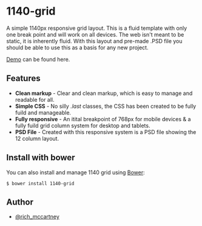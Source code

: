 1140-grid
=========

A simple 1140px responsive grid layout. This is a fluid template with only one break point and will work on all devices. The web isn't meant to be static, it is inherently fluid. With this layout and pre-made .PSD file you should be able to use this as a basis for any new project.

<a href="http://richmccartney.github.io/1140-grid/">Demo</a> can be found here.

## Features

- **Clean markup** - Clear and clean markup, which is easy to manage and readable for all.
- **Simple CSS** - No silly *.last* classes, the CSS has been created to be fully fuild and manageable.
- **Fully responsive** - An itital breakpoint of 768px for mobile devices & a fully fuild grid column system for desktop and tablets.
- **PSD File** - Created with this responsive system is a PSD file showing the 12 column layout.

## Install with bower

You can also install and manage 1140 grid using [Bower](http://bower.io/):

<pre>
<code>$ bower install 1140-grid</code>
</pre>

## Author

- [@rich_mccartney](http://twitter.com/Rich_McCartney)

